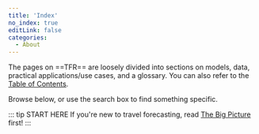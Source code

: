 ```yaml
---
title: 'Index'
no_index: true
editLink: false
categories:
  - About
---
```


The pages on ==TFR== are loosely divided into sections on models, data, practical applications/use cases, and a glossary.  You can also refer to the [Table of Contents](Table_Contents).

Browse below, or use the search box to find something specific.

::: tip START HERE
If you're new to travel forecasting, read [The Big Picture](Big_Picture) first!
:::

<TopicIndex root="/topics/" />
